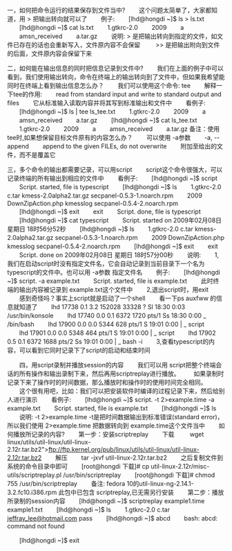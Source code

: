 

一，如何把命令运行的结果保存到文件当中?
　　这个问题太简单了，大家都知道，用 > 把输出转向就可以了
　　例子:
　　[lhd@hongdi ~]$ ls > ls.txt
　　[lhd@hongdi ~]$ cat ls.txt
　　1.gtkrc-2.0
　　2009
　　a
　　amsn_received
　　a.tar.gz
　　说明: > 是把输出转向到指定的文件，如文件已存在的话也会重新写入，文件原内容不会保留
　　     >> 是把输出附向到文件的后面，文件原内容会保留下来

二，如何能在输出信息的同时把信息记录到文件中?
　　我们在上面的例子中可以看到，我们使用输出转向，命令在终端上的输出转向到了文件中，但如果我希望能同时在终端上看到输出信息怎么办？
　　我们可以使用这个命令: tee
　　解释一下tee的作用:
　　read from standard input and write to standard output and files
　　它从标准输入读取内容并将其写到标准输出和文件中
　　看例子:
　　[lhd@hongdi ~]$ ls | tee ls_tee.txt
　　1.gtkrc-2.0
　　2009
　　a
　　amsn_received
　　a.tar.gz
　　[lhd@hongdi ~]$ cat ls_tee.txt
　　1.gtkrc-2.0
　　2009
　　a
　　amsn_received
　　a.tar.gz
备注：使用 tee时,如果想保留目标文件原有的内容怎么办？
　　可以使用 -a参数
　　-a, --append
　　append to the given FILEs, do not overwrite
　　附加至给出的文件，而不是覆盖它

三，多个命令的输出都需要记录，可以用script
　　script这个命令很强大，可以记录终端的所有输出到相应的文件中
　　看例子:
　　[lhd@hongdi ~]$ script
　　Script. started, file is typescript
　　[lhd@hongdi ~]$ ls
　　1.gtkrc-2.0 c.tar kmess-2.0alpha2.tar.gz secpanel-0.5.3-1.noarch.rpm
　　2009 DownZipAction.php kmesslog secpanel-0.5.4-2.noarch.rpm
　　[lhd@hongdi ~]$ exit
　　exit
　　Script. done, file is typescript
　　[lhd@hongdi ~]$ cat typescript
　　Script. started on 2009年02月08日 星期日 18时56分52秒
　　[lhd@hongdi ~]$ ls
　　1.gtkrc-2.0 c.tar kmess-2.0alpha2.tar.gz secpanel-0.5.3-1.noarch.rpm
　　2009 DownZipAction.php kmesslog secpanel-0.5.4-2.noarch.rpm
　　[lhd@hongdi ~]$ exit
　　exit
　　Script. done on 2009年02月08日 星期日 18时57分00秒
　　说明:
　　1,我们在启动script时没有指定文件名，它会自动记录到当前目录下一个名为 typescript的文件中。也可以用 -a参数 指定文件名
　　例子:
　　[lhd@hongdi ~]$ script. -a example.txt
　　Script. started, file is example.txt
　　此时终端的输出内容被记录到 example.txt这个文件中
　　2,退出script时，用exit
　　感到奇怪吗？事实上script就是启动了一个shell
　　看一下ps auxfww 的信息就知道了
　　lhd 17738 0.1 3.2 152028 33328 ? Sl 18:30 0:03 /usr/bin/konsole
　　lhd 17740 0.0 0.1 6372 1720 pts/1 Ss 18:30 0:00 _ /bin/bash
　　lhd 17900 0.0 0.0 5344 628 pts/1 S 19:01 0:00 | _ script
　　lhd 17901 0.0 0.0 5348 464 pts/1 S 19:01 0:00 | _ script
　　lhd 17902 0.5 0.1 6372 1688 pts/2 Ss 19:01 0:00 | _ bash -i
　　3,查看typescript的内容，可以看到它同时记录下了script的启动和结束时间

　　四，用script录制并播放session的内容
　　我们可以用 script把整个终端会话的所有操作和输出录制下来，然后再用scriptreplay进行播放。
　　如果录制时记录下来了操作时的时间数据，那么播放时和操作时的使用时间完全相同。
　　这个很有用吧，比如：我们可以把安装软件时编译的过程记录下来，然后给别人进行演示
　　看例子:
　　[lhd@hongdi ~]$ script. -t 2>example.time -a example.txt
　　Script. started, file is example.txt
　　[lhd@hongdi ~]$ ls
　　说明: -t 2>example.time -t是把时间数据输出到标准错误(standard error)，所以我们使用 2>example.time 把数据转向到 example.time这个文件当中
　　如何播放所记录的内容?
　　第一步：安装scriptreplay
　　下载
　 　wget linux/utils/util-linux/util-linux-2.12r.tar.bz2">ftp://ftp.kernel.org/pub/linux/utils/util-linux/util-linux-2.12r.tar.bz2
　　解压
　　tar -jxvf util-linux-2.12r.tar.bz2
　　之后复制文件到系统的命令目录中即可
　　[root@hongdi 下载]# cp util-linux-2.12r/misc-utils/scriptreplay.pl /usr/bin/scriptreplay
　　[root@hongdi 下载]# chmod 755 /usr/bin/scriptreplay
　　备注: fedora 10的util-linux-ng-2.14.1-3.2.fc10.i386.rpm 此包中已包含 scriptreplay,已无需另行安装
　　第二步：播放所录制的session内容
　　[lhd@hongdi ~]$ scriptreplay example1.time example1.txt
　　[lhd@hongdi ~]$ ls
　　1.gtkrc-2.0 c.tar jeffray_lee@hotmail.com pass
　　[lhd@hongdi ~]$ abcd
　　bash: abcd: command not found

　　[lhd@hongdi ~]$ exit

